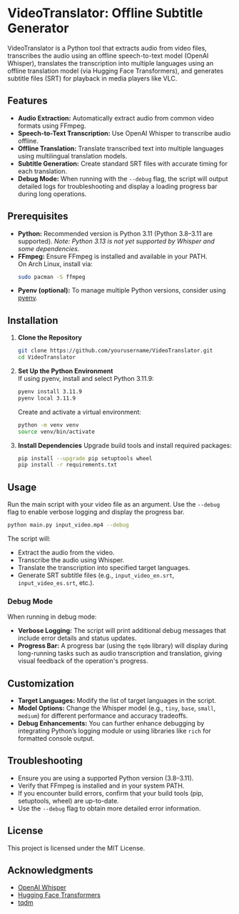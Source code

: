 # VideoTranslator: Offline Subtitle Generator

VideoTranslator is a Python tool that extracts audio from video files, transcribes the audio using an offline speech-to-text model (OpenAI Whisper), translates the transcription into multiple languages using an offline translation model (via Hugging Face Transformers), and generates subtitle files (SRT) for playback in media players like VLC.

## Features
- **Audio Extraction:** Automatically extract audio from common video formats using FFmpeg.
- **Speech-to-Text Transcription:** Use OpenAI Whisper to transcribe audio offline.
- **Offline Translation:** Translate transcribed text into multiple languages using multilingual translation models.
- **Subtitle Generation:** Create standard SRT files with accurate timing for each translation.
- **Debug Mode:** When running with the `--debug` flag, the script will output detailed logs for troubleshooting and display a loading progress bar during long operations.

## Prerequisites
- **Python:** Recommended version is Python 3.11 (Python 3.8–3.11 are supported). *Note: Python 3.13 is not yet supported by Whisper and some dependencies.*
- **FFmpeg:** Ensure FFmpeg is installed and available in your PATH.  
  On Arch Linux, install via:
  ```bash
  sudo pacman -S ffmpeg
  ```
- **Pyenv (optional):** To manage multiple Python versions, consider using [pyenv](https://github.com/pyenv/pyenv).

## Installation
1. **Clone the Repository**
   ```bash
   git clone https://github.com/yourusername/VideoTranslator.git
   cd VideoTranslator
   ```

2. **Set Up the Python Environment**  
   If using pyenv, install and select Python 3.11.9:
   ```bash
   pyenv install 3.11.9
   pyenv local 3.11.9
   ```
   Create and activate a virtual environment:
   ```bash
   python -m venv venv
   source venv/bin/activate
   ```

3. **Install Dependencies**
   Upgrade build tools and install required packages:
   ```bash
   pip install --upgrade pip setuptools wheel
   pip install -r requirements.txt
   ```

## Usage
Run the main script with your video file as an argument. Use the `--debug` flag to enable verbose logging and display the progress bar.
```bash
python main.py input_video.mp4 --debug
```
The script will:
- Extract the audio from the video.
- Transcribe the audio using Whisper.
- Translate the transcription into specified target languages.
- Generate SRT subtitle files (e.g., `input_video_en.srt`, `input_video_es.srt`, etc.).

### Debug Mode
When running in debug mode:
- **Verbose Logging:** The script will print additional debug messages that include error details and status updates.
- **Progress Bar:** A progress bar (using the `tqdm` library) will display during long-running tasks such as audio transcription and translation, giving visual feedback of the operation's progress.

## Customization
- **Target Languages:** Modify the list of target languages in the script.
- **Model Options:** Change the Whisper model (e.g., `tiny`, `base`, `small`, `medium`) for different performance and accuracy tradeoffs.
- **Debug Enhancements:** You can further enhance debugging by integrating Python’s logging module or using libraries like `rich` for formatted console output.

## Troubleshooting
- Ensure you are using a supported Python version (3.8–3.11).
- Verify that FFmpeg is installed and in your system PATH.
- If you encounter build errors, confirm that your build tools (pip, setuptools, wheel) are up-to-date.
- Use the `--debug` flag to obtain more detailed error information.

## License
This project is licensed under the MIT License.

## Acknowledgments
- [OpenAI Whisper](https://github.com/openai/whisper)
- [Hugging Face Transformers](https://github.com/huggingface/transformers)
- [tqdm](https://github.com/tqdm/tqdm)
```
